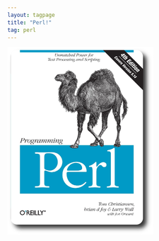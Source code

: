```yaml
---
layout: tagpage
title: "Perl!"
tag: perl
---
```

[![Perl](/assets/programming_perl.png)](https://www.perl.org)
